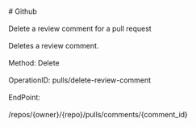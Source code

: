 <br>#     Github</br>
<br>Delete a review comment for a pull request</br>
<br>Deletes a review comment.</br>
<br>Method: Delete</br>
<br>OperationID: pulls/delete-review-comment</br>
<br>EndPoint:</br>
<br>/repos/{owner}/{repo}/pulls/comments/{comment_id}</br>
